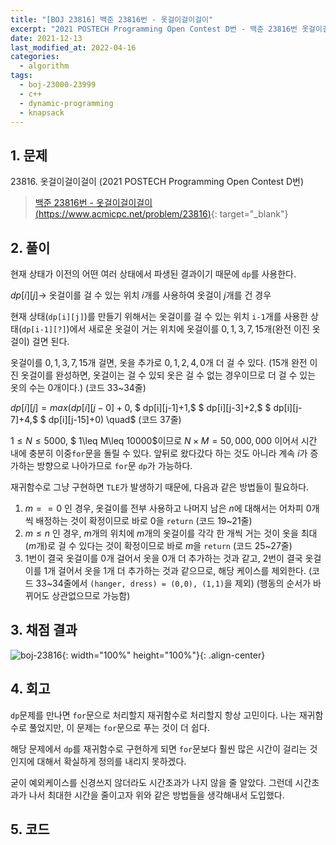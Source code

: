 ```yaml
---
title: "[BOJ 23816] 백준 23816번 - 옷걸이걸이걸이"
excerpt: "2021 POSTECH Programming Open Contest D번 - 백준 23816번 옷걸이걸이걸이 풀이"
date: 2021-12-13
last_modified_at: 2022-04-16
categories:
  - algorithm
tags:
  - boj-23000-23999
  - c++
  - dynamic-programming
  - knapsack
---
```


## 1. 문제
$23816$. 옷걸이걸이걸이 (2021 POSTECH Programming Open Contest D번)

> [백준 23816번 - 옷걸이걸이걸이 (https://www.acmicpc.net/problem/23816)](https://www.acmicpc.net/problem/23816){: target="_blank"}

## 2. 풀이

현재 상태가 이전의 어떤 여러 상태에서 파생된 결과이기 때문에 `dp`를 사용한다.

$dp[i][j] \rightarrow$ 옷걸이를 걸 수 있는 위치 $i$개를 사용하여 옷걸이 $j$개를 건 경우

현재 상태(`dp[i][j]`)를 만들기 위해서는 옷걸이를 걸 수 있는 위치 `i-1`개를 사용한 상태(`dp[i-1][?]`)에서 새로운 옷걸이 거는 위치에 옷걸이를 $0, 1, 3, 7, 15$개(완전 이진 옷걸이) 걸면 된다. 

옷걸이를 $0, 1, 3, 7, 15$개 걸면, 옷을 추가로 $0, 1, 2, 4, 0$개 더 걸 수 있다. ($15$개 완전 이진 옷걸이를 완성하면, 옷걸이는 걸 수 있되 옷은 걸 수 없는 경우이므로 더 걸 수 있는 옷의 수는 $0$개이다.) (코드 33~34줄)

$dp[i][j] = max(dp[i][j-0]+0,$ $ dp[i][j-1]+1,$ $ dp[i][j-3]+2,$ $ dp[i][j-7]+4,$ $ dp[i][j-15]+0) \quad$ (코드 37줄)

$1\leq N\leq 5000,$ $ 1\leq M\leq 10000$이므로 $N\times M=50,000,000$ 이어서 시간 내에 충분히 이중`for`문을 돌릴 수 있다. 앞뒤로 왔다갔다 하는 것도 아니라 계속 $i$가 증가하는 방향으로 나아가므로 `for`문 `dp`가 가능하다. 

재귀함수로 그냥 구현하면 `TLE`가 발생하기 때문에, 다음과 같은 방법들이 필요하다.

1.	$m==0$ 인 경우, 옷걸이를 전부 사용하고 나머지 남은 $n$에 대해서는 어차피 $0$개씩 배정하는 것이 확정이므로 바로 $0$을 `return` (코드 19~21줄)
2.	$m\leq n$ 인 경우, $m$개의 위치에 $m$개의 옷걸이를 각각 한 개씩 거는 것이 옷을 최대($m$개)로 걸 수 있다는 것이 확정이므로 바로 $m$을 `return` (코드 25~27줄)
3.	$1$번이 결국 옷걸이를 $0$개 걸어서 옷을 $0$개 더 추가하는 것과 같고, $2$번이 결국 옷걸이를 $1$개 걸어서 옷을 $1$개 더 추가하는 것과 같으므로, 해당 케이스를 제외한다. (코드 33~34줄에서 `(hanger, dress) = (0,0), (1,1)`을 제외) (행동의 순서가 바뀌어도 상관없으므로 가능함)

## 3. 채점 결과

![boj-23816](https://user-images.githubusercontent.com/30232837/160780756-bb805161-c4aa-46c6-b86a-8b104502a08c.png "boj-23816"){: width="100%" height="100%"}{: .align-center}

## 4. 회고

`dp`문제를 만나면 `for`문으로 처리할지 재귀함수로 처리할지 항상 고민이다. 나는 재귀함수로 풀었지만, 이 문제는 `for`문으로 푸는 것이 더 쉽다.

해당 문제에서 `dp`를 재귀함수로 구현하게 되면 `for`문보다 훨씬 많은 시간이 걸리는 것인지에 대해서 확실하게 정의를 내리지 못하겠다. 

굳이 예외케이스를 신경쓰지 않더라도 시간초과가 나지 않을 줄 알았다. 그런데 시간초과가 나서 최대한 시간을 줄이고자 위와 같은 방법들을 생각해내서 도입했다.

## 5. 코드

<script src="https://gist.github.com/BurningFalls/ce61f6e13713ffe53faff224a4810364.js"></script>